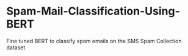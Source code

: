 # Spam-Mail-Classification-Using-BERT
Fine tuned BERT to classify spam emails on the SMS Spam Collection dataset
